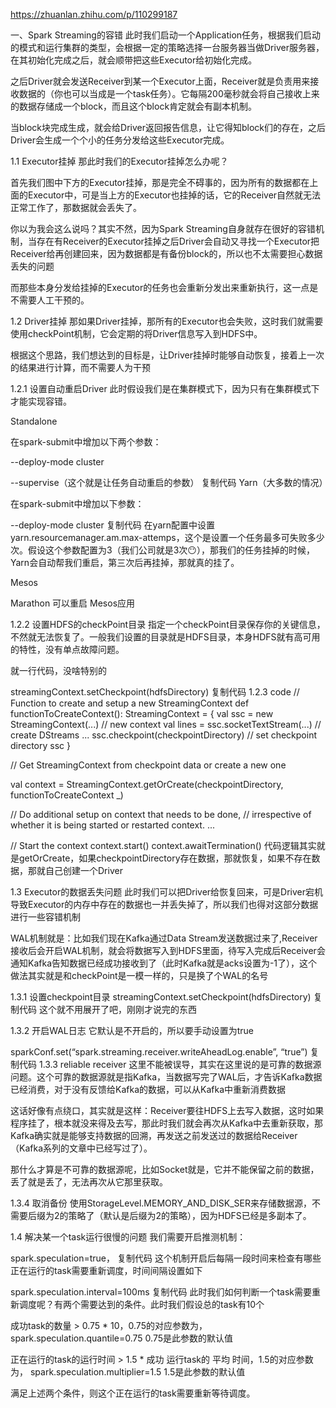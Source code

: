 
https://zhuanlan.zhihu.com/p/110299187

一、Spark Streaming的容错
此时我们启动一个Application任务，根据我们启动的模式和运行集群的类型，会根据一定的策略选择一台服务器当做Driver服务器，在其初始化完成之后，就会顺带把这些Executor给初始化完成。

之后Driver就会发送Receiver到某一个Executor上面，Receiver就是负责用来接收数据的（你也可以当成是一个task任务）。它每隔200毫秒就会将自己接收上来的数据存储成一个block，而且这个block肯定就会有副本机制。

当block块完成生成，就会给Driver返回报告信息，让它得知block们的存在，之后Driver会生成一个个小的任务分发给这些Executor完成。

1.1 Executor挂掉
那此时我们的Executor挂掉怎么办呢？

首先我们图中下方的Executor挂掉，那是完全不碍事的，因为所有的数据都在上面的Executor中，可是当上方的Executor也挂掉的话，它的Receiver自然就无法正常工作了，那数据就会丢失了。

你以为我会这么说吗？其实不然，因为Spark Streaming自身就存在很好的容错机制，当存在有Receiver的Executor挂掉之后Driver会自动又寻找一个Executor把Receiver给再创建回来，因为数据都是有备份block的，所以也不太需要担心数据丢失的问题

而那些本身分发给挂掉的Executor的任务也会重新分发出来重新执行，这一点是不需要人工干预的。

1.2 Driver挂掉
那如果Driver挂掉，那所有的Executor也会失败，这时我们就需要使用checkPoint机制，它会定期的将Driver信息写入到HDFS中。

根据这个思路，我们想达到的目标是，让Driver挂掉时能够自动恢复，接着上一次的结果进行计算，而不需要人为干预

1.2.1 设置自动重启Driver
此时假设我们是在集群模式下，因为只有在集群模式下才能实现容错。

Standalone

在spark-submit中增加以下两个参数：

--deploy-mode cluster

--supervise（这个就是让任务自动重启的参数）
复制代码
Yarn（大多数的情况）

在spark-submit中增加以下参数：

--deploy-mode cluster
复制代码
在yarn配置中设置 yarn.resourcemanager.am.max-attemps，这个是设置一个任务最多可失败多少次。假设这个参数配置为3（我们公司就是3次😶），那我们的任务挂掉的时候，Yarn会自动帮我们重启，第三次后再挂掉，那就真的挂了。

Mesos

Marathon 可以重启 Mesos应用

1.2.2 设置HDFS的checkPoint目录
指定一个checkPoint目录保存你的关键信息，不然就无法恢复了。一般我们设置的目录就是HDFS目录，本身HDFS就有高可用的特性，没有单点故障问题。

就一行代码，没啥特别的

streamingContext.setCheckpoint(hdfsDirectory) 
复制代码
1.2.3 code
// Function to create and setup a new StreamingContext
def functionToCreateContext(): StreamingContext = {
  val ssc = new StreamingContext(...)   // new context
  val lines = ssc.socketTextStream(...) // create DStreams
  ...
  ssc.checkpoint(checkpointDirectory)   // set checkpoint directory
  ssc
}

// Get StreamingContext from checkpoint data or create a new one


val context = StreamingContext.getOrCreate(checkpointDirectory, functionToCreateContext _)

// Do additional setup on context that needs to be done,
// irrespective of whether it is being started or restarted
context. ...

// Start the context
context.start()
context.awaitTermination()
代码逻辑其实就是getOrCreate，如果checkpointDirectory存在数据，那就恢复，如果不存在数据，那就自己创建一个Driver

1.3 Executor的数据丢失问题
此时我们可以把Driver给恢复回来，可是Driver宕机导致Executor的内存中存在的数据也一并丢失掉了，所以我们也得对这部分数据进行一些容错机制

WAL机制就是：比如我们现在Kafka通过Data Stream发送数据过来了,Receiver接收后会开启WAL机制，就会将数据写入到HDFS里面，待写入完成后Receiver会通知Kafka告知数据已经成功接收到了（此时Kafka就是acks设置为-1了），这个做法其实就是和checkPoint是一模一样的，只是换了个WAL的名号

1.3.1 设置checkpoint目录
streamingContext.setCheckpoint(hdfsDirectory)
复制代码
这个就不用展开了吧，刚刚才说完的东西

1.3.2 开启WAL日志
它默认是不开启的，所以要手动设置为true

sparkConf.set(“spark.streaming.receiver.writeAheadLog.enable”, “true”)
复制代码
1.3.3 reliable receiver
这里不能被误导，其实在这里说的是可靠的数据源问题。这个可靠的数据源就是指Kafka，当数据写完了WAL后，才告诉Kafka数据已经消费，对于没有反馈给Kafka的数据，可以从Kafka中重新消费数据

这话好像有点绕口，其实就是这样：Receiver要往HDFS上去写入数据，这时如果程序挂了，根本就没来得及去写，那此时我们就会再次从Kafka中去重新获取，那Kafka确实就是能够支持数据的回溯，再发送之前发送过的数据给Receiver（Kafka系列的文章中已经写过了）。

那什么才算是不可靠的数据源呢，比如Socket就是，它并不能保留之前的数据，丢了就是丢了，无法再次从它那里获取。

1.3.4 取消备份
使用StorageLevel.MEMORY_AND_DISK_SER来存储数据源，不需要后缀为2的策略了（默认是后缀为2的策略），因为HDFS已经是多副本了。

1.4 解决某一个task运行很慢的问题
我们需要开启推测机制：

spark.speculation=true，
复制代码
这个机制开启后每隔一段时间来检查有哪些正在运行的task需要重新调度，时间间隔设置如下

spark.speculation.interval=100ms
复制代码
此时我们如何判断一个task需要重新调度呢？有两个需要达到的条件。此时我们假设总的task有10个

成功task的数量 > 0.75 * 10，0.75的对应参数为， spark.speculation.quantile=0.75
0.75是此参数的默认值

正在运行的task的运行时间 > 1.5 * 成功 运行task的 平均 时间，1.5的对应参数为， spark.speculation.multiplier=1.5
1.5是此参数的默认值

满足上述两个条件，则这个正在运行的task需要重新等待调度。